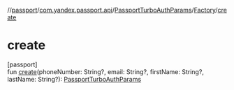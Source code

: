 //[passport](../../../../index.md)/[com.yandex.passport.api](../../index.md)/[PassportTurboAuthParams](../index.md)/[Factory](index.md)/[create](create.md)

# create

[passport]\
fun [create](create.md)(phoneNumber: String?, email: String?, firstName: String?, lastName: String?): [PassportTurboAuthParams](../index.md)
